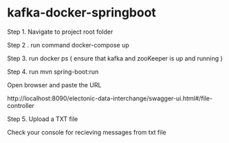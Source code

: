 # kafka-docker-springboot
 
 Step 1.   Navigate to project root folder
 
 Step 2 .  run command docker-compose up
 
 
  Step 3.  run docker ps 
   ( ensure that kafka and zooKeeper is up and running )
 
 Step 4.   run mvn spring-boot:run
 
 Open browser and paste the URL
 
 http://localhost:8090/electonic-data-interchange/swagger-ui.html#/file-controller
 
 
 Step 5.  Upload a TXT file
 
 Check your console for recieving messages from txt file
 
